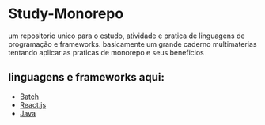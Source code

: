 # Study-Monorepo
 um repositorio unico para o estudo, atividade e pratica de linguagens de programação e frameworks. basicamente um grande caderno multimaterias tentando aplicar as praticas de monorepo e seus beneficios

 ## linguagens e frameworks aqui:
- [Batch](./Batch/README.md) 
- [React.js](./React.js/README.md) 
 - [Java](./Java/README.md) 
